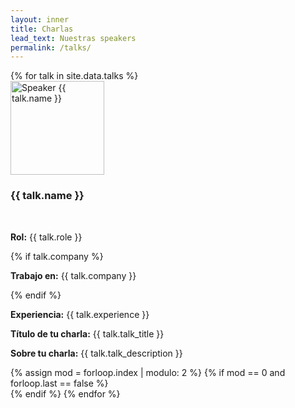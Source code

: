 ```yaml
---
layout: inner
title: Charlas
lead_text: Nuestras speakers
permalink: /talks/
---
```


<style>
    .role-container {
        margin-top: 3rem;
    }

    .strong {
        font-weight: 700;
    }
</style>

<div class="row">
    {% for talk in site.data.talks %}
    <div class="col-sm-6 col-md-6">
        <div class="thumbnail">
            <img src="{{ talk.image }}" alt="Speaker {{ talk.name }}" width="150" />
            <div class="caption">
                <h3 class="text-center">{{ talk.name }}</h3>
                <p class="role-container">
                    <span class="strong">Rol:</span> {{ talk.role }}
                </p>
                {% if talk.company %}
                <p>
                    <span class="strong">Trabajo en:</span> {{ talk.company }}
                </p>
                {% endif %}
                <p>
                    <span class="strong">Experiencia:</span> {{ talk.experience }}
                </p>
                <p>
                    <span class="strong">Título de tu charla:</span> {{ talk.talk_title }}
                </p>
                <p>
                    <span class="strong">Sobre tu charla:</span> {{ talk.talk_description }}
                </p>
            </div>
        </div>
    </div>
    {% assign mod = forloop.index | modulo: 2 %} {% if mod == 0 and forloop.last
    == false %}
</div>
<div class="row">{% endif %} {% endfor %}
</div>
